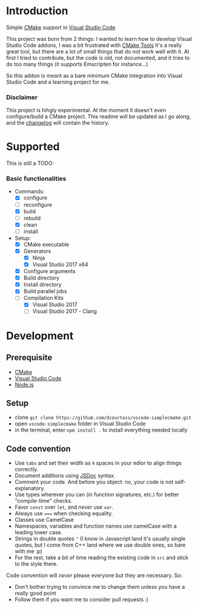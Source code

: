# Introduction

Simple [CMake](https://www.cmake.org) support in [Visual Studio Code](https://code.visualstudio.com)

This project was born from 2 things: I wanted to learn how to develop Visual Studio Code
addons, I was a bit frustrated with [CMake Tools](https://github.com/vector-of-bool/vscode-cmake-tools)
It's a really great tool, but there are a lot of small things that do not work well with it.
At first I tried to contribute, but the code is old, not documented, and it tries to do too many things
(it supports Emscripten for instance...)

So this addon is meant as a bare minimum CMake integration into Visual Studio Code and a learning
project for me.

### Disclaimer

This project is hihgly experimental. At the moment it doesn't even configure/build a CMake project.
This readme will be updated as I go along, and the [changelog](Changelog.md) will contain the history.

# Supported

This is still a TODO:

### Basic functionalities

- Commands:
	- [x] configure
	- [ ] reconfigure
	- [x] build
	- [ ] rebuild
	- [x] clean
	- [ ] install

- Setup:
	- [x] CMake executable
	- [x] Generators
		- [x] Ninja
		- [x] Visual Studio 2017 x64
	- [x] Configure arguments
	- [x] Build directory
	- [x] Install directory
	- [x] Build parallel jobs
	- [ ] Compilation Kits
		- [x] Visual Studio 2017
		- [ ] Visual Studio 2017 - Clang

# Development

## Prerequisite

- [CMake](https://www.cmake.org)
- [Visual Studio Code](https://code.visualstudio.com)
- [Node.js](https://nodejs.org)

## Setup

- clone `git clone https://github.com/dcourtois/vscode-simplecmake.git`
- open `vscode-simplecmake` folder in Visual Studio Code
- in the terminal, enter `npm install .` to install everything needed locally

## Code convention

- Use `tabs` and set their width as `4` spaces in your edior to align things correctly.
- Document additions using [JSDoc](http://usejsdoc.org/index.html) syntax.
- Comment your code. And before you object: no, your code is not self-explanatory.
- Use types wherever you can (in function signatures, etc.) for better "compile-time" checks.
- Favor `const` over `let`, and *never* use `var`.
- Always use `===` when checking equality.
- Classes use CamelCase
- Namespaces, variables and function names use camelCase with a leading lower case.
- Strings in double quotes `"` (I know in Javascript land it's usually single quotes, but I come from C++ land where we use double ones, so bare with me :p)
- For the rest, take a bit of time reading the existing code in `src` and stick to the style there.

Code convention will *never* please everyone but they are necessary. So:

- Don't bother trying to convince me to change them unless you have a really good point
- Follow them if you want me to consider pull requests :)
